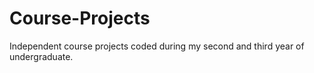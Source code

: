 # Course-Projects
Independent course projects coded during my second and third year of undergraduate.
